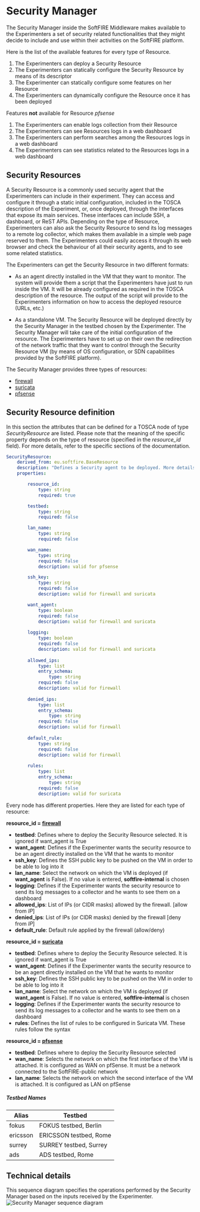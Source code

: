 # Security Manager
The Security Manager inside the SoftFIRE Middleware makes available to the Experimenters a
set of security related functionalities that they might decide to include and use within their
activities on the SoftFIRE platform.

Here is the list of the available features for every type of Resource.

1. The Experimenters can deploy a Security Resource
2. The Experimenters can statically configure the Security Resource by means of its descriptor
1. The Experimenter can statically configure some features on her Resource
3. The Experimenters can dynamically configure the Resource once it has been deployed

Features **not** available for Resource _pfsense_

1. The Experimenters can enable logs collection from their Resource
4. The Experimenters can see Resources logs in a web dashboard
5. The Experimenters can perform searches among the Resources logs in a web dashboard
6. The Experimenters can see statistics related to the Resources logs in a web dashboard  

## Security Resources
A Security Resource is a commonly used security agent that the Experimenters can include in their
experiment. They can access and configure it through a static initial configuration, included in the
TOSCA description of the Experiment, or, once deployed, through the interfaces that expose its
main services. These interfaces can include SSH, a dashboard, or ReST APIs.
Depending on the type of Resource, Experimenters can also ask the Security Resource to send its log messages to a remote log
collector, which makes them available in a simple web page reserved to them. The Experimenters
could easily access it through its web browser and check the behaviour of all their security agents,
and to see some related statistics.

The Experimenters can get the Security Resource in two different formats:

* As an agent directly installed in the VM that they want to monitor. The system will
provide them a script that the Experimenters have just to run inside the VM. It will be already
configured as required in the TOSCA description of the resource. The output of the script
will provide to the Experimenters information on how to access the deployed resource
(URLs, etc.)

* As a standalone VM. The Security Resource will be deployed directly by the Security
Manager in the testbed chosen by the Experimenter. The Security Manager will take
care of the initial configuration of the resource.
The Experimenters have to set up on their own the redirection of the network traffic that they want
to control through the Security Resource VM (by means of OS configuration, or SDN capabilities provided by the SoftFIRE platform).  

The Security Manager provides three types of resources:

* [firewall][firewall]
* [suricata][suricata]
* [pfsense][pfsense]


## Security Resource definition
In this section the attributes that can be defined for a TOSCA node of type _SecurityResource_ are listed. Please note that
the meaning of the specific property depends on the type of resource (specified in the *resource_id* field). 
For more details, refer to the specific sections of the documentation. 

```yaml
SecurityResource:
    derived_from: eu.softfire.BaseResource
    description: "Defines a Security agent to be deployed. More details on [docu_url]"
    properties:

        resource_id:
            type: string
            required: true

        testbed:
            type: string
            required: false

        lan_name:
            type: string
            required: false

        wan_name: 
            type: string
            required: false
            description: valid for pfsense

        ssh_key:
            type: string
            required: false
            description: valid for firewall and suricata

        want_agent:
            type: boolean
            required: false
            description: valid for firewall and suricata
       
        logging:
            type: boolean
            required: false
            description: valid for firewall and suricata
        
        allowed_ips:
            type: list
            entry_schema:
                type: string
            required: false
            description: valid for firewall
        
        denied_ips:
            type: list
            entry_schema:
                type: string
            required: false
            description: valid for firewall
        
        default_rule:
            type: string
            required: false
            description: valid for firewall
        
        rules: 
            type: list
            entry_schema:
                type: string 
            required: false
            description: valid for suricata
```

Every node has different properties. Here they are listed for each type of resource:

**resource_id = [firewall][firewall]**

* **testbed**: Defines where to deploy the Security Resource selected. It is ignored if want_agent is True
* **want_agent**: Defines if the Experimenter wants the security resource to be an agent directly installed on the VM that he wants to monitor
* **ssh_key**: Defines the SSH public key to be pushed on the VM in order to be able to log into it
* **lan_name**: Select the network on which the VM is deployed (if __want_agent__ is False). If no value is entered, __softfire-internal__ is chosen
* **logging**: Defines if the Experimenter wants the security resource to send its log messages to a collector and he wants to see them on a dashboard
* **allowed_ips**: List of IPs (or CIDR  masks) allowed by the firewall. [allow from *IP*]
* **denied_ips**: List of IPs (or CIDR masks) denied by the firewall [deny from *IP*]
* **default_rule**: Default rule applied by the firewall (allow/deny)

**resource_id = [suricata][suricata]**

* **testbed**: Defines where to deploy the Security Resource selected. It is ignored if want_agent is True
* **want_agent**: Defines if the Experimenter wants the security resource to be an agent directly installed on the VM that he wants to monitor
* **ssh_key**: Defines the SSH public key to be pushed on the VM in order to be able to log into it
* **lan_name**: Select the network on which the VM is deployed (if __want_agent__ is False). If no value is entered, __softfire-internal__ is chosen
* **logging**: Defines if the Experimenter wants the security resource to send its log messages to a collector and he wants to see them on a dashboard
* **rules**: Defines the list of rules to be configured in Suricata VM. These rules follow the syntax 

**resource_id = [pfsense][pfsense]**

* **testbed**: Defines where to deploy the Security Resource selected
* **wan_name**: Selects the network on which the first interface of the VM is attached. It is configured as WAN on pfSense. It must be a network connected to the SoftFIRE-public network 
* **lan_name**: Selects the network on which the second interface of the VM is attached. It is configured as LAN on pfSense


##### Testbed Names

| Alias    | Testbed                          |
|----------|----------------------------------|
| fokus    | FOKUS testbed, Berlin            |
| ericsson | ERICSSON testbed, Rome           |
| surrey   | SURREY testbed, Surrey           |
| ads      | ADS testbed, Rome                |

## Technical details
This sequence diagram specifies the operations performed by the Security Manager based on the inputs received by the Experimenter.
![Security Manager sequence diagram][sequence]



<!--
 References
-->

[node_types]:etc/softfire_node_types.yaml
[firewall]:firewall.md
[suricata]:suricata.md
[pfsense]:pfsense.md
[docu_url]:http://docs.softfire.eu/security-manager/
[sequence]:security-manager.png



